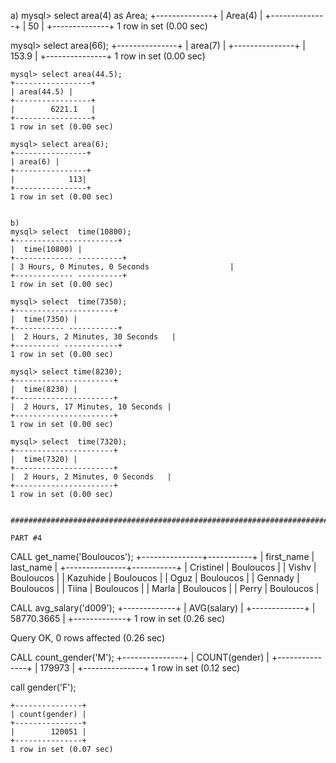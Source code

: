 a)
 mysql> select area(4) as Area;
    +--------------+
    | Area(4) |
    +--------------+
    |           50 |
    +--------------+
    1 row in set (0.00 sec)

   mysql> select area(66);
    +---------------+
    |  area(7) |
    +---------------+
    |        153.9 |
    +---------------+
    1 row in set (0.00 sec)

    mysql> select area(44.5);
    +-----------------+
    | area(44.5) |
    +-----------------+
    |        6221.1	  |
    +-----------------+
    1 row in set (0.00 sec)

    mysql> select area(6);
    +----------------+
    | area(6) |
    +----------------+
    |            113|
    +----------------+
    1 row in set (0.00 sec)
	
	
	b)
    mysql> select  time(10800);
    +-----------------------+
    |  time(10800) |
    +------------- ----------+
    | 3 Hours, 0 Minutes, 0 Seconds                  |
    +------------- ----------+
    1 row in set (0.00 sec)

    mysql> select  time(7350);
    +----------------------+
    |  time(7350) |
    +----------- -----------+
    |  2 Hours, 2 Minutes, 30 Seconds   |
    +---------- ------------+
    1 row in set (0.00 sec)

    mysql> select time(8230);
    +----------------------+
    |  time(8230) |
    +----------------------+
    |  2 Hours, 17 Minutes, 10 Seconds |
    +----------------------+
    1 row in set (0.00 sec)

    mysql> select  time(7320);
    +----------------------+
    |  time(7320) |
    +----------------------+
    |  2 Hours, 2 Minutes, 0 Seconds   |
    +----------------------+
    1 row in set (0.00 sec)

	
	#############################################################################################
	
	PART #4
	
CALL get_name('Bouloucos');
+---------------+-----------+
| first_name    | last_name |
+---------------+-----------+
| Cristinel     | Bouloucos |
| Vishv         | Bouloucos |
| Kazuhide      | Bouloucos |
| Oguz          | Bouloucos |
| Gennady       | Bouloucos |
| Tiina         | Bouloucos |
| Marla         | Bouloucos |
| Perry         | Bouloucos |








CALL avg_salary('d009'); 
+-------------+
| AVG(salary) |
+-------------+
|  58770.3665 |
+-------------+
1 row in set (0.26 sec)

Query OK, 0 rows affected (0.26 sec)





CALL count_gender('M'); 
+---------------+
| COUNT(gender) |
+---------------+
|        179973 |
+---------------+
1 row in set (0.12 sec)

 call gender('F');
        
    +---------------+
    | count(gender) |
    +---------------+
    |        120051 |
    +---------------+
    1 row in set (0.07 sec)